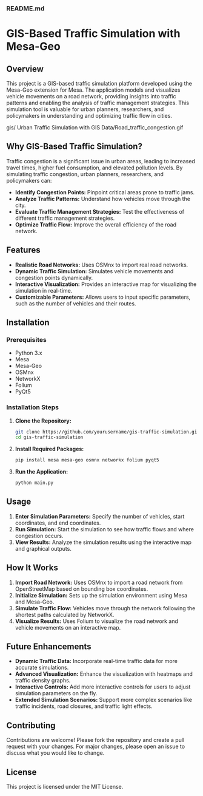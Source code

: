 ### README.md

# GIS-Based Traffic Simulation with Mesa-Geo

## Overview

This project is a GIS-based traffic simulation platform developed using the Mesa-Geo extension for Mesa. The application models and visualizes vehicle movements on a road network, providing insights into traffic patterns and enabling the analysis of traffic management strategies. This simulation tool is valuable for urban planners, researchers, and policymakers in understanding and optimizing traffic flow in cities.

gis/ Urban Traffic Simulation with GIS Data/Road_traffic_congestion.gif


## Why GIS-Based Traffic Simulation?

Traffic congestion is a significant issue in urban areas, leading to increased travel times, higher fuel consumption, and elevated pollution levels. By simulating traffic congestion, urban planners, researchers, and policymakers can:

- **Identify Congestion Points:** Pinpoint critical areas prone to traffic jams.
- **Analyze Traffic Patterns:** Understand how vehicles move through the city.
- **Evaluate Traffic Management Strategies:** Test the effectiveness of different traffic management strategies.
- **Optimize Traffic Flow:** Improve the overall efficiency of the road network.

## Features

- **Realistic Road Networks:** Uses OSMnx to import real road networks.
- **Dynamic Traffic Simulation:** Simulates vehicle movements and congestion points dynamically.
- **Interactive Visualization:** Provides an interactive map for visualizing the simulation in real-time.
- **Customizable Parameters:** Allows users to input specific parameters, such as the number of vehicles and their routes.

## Installation

### Prerequisites

- Python 3.x
- Mesa
- Mesa-Geo
- OSMnx
- NetworkX
- Folium
- PyQt5

### Installation Steps

1. **Clone the Repository:**
   ```bash
   git clone https://github.com/yourusername/gis-traffic-simulation.git
   cd gis-traffic-simulation
   ```

2. **Install Required Packages:**
   ```bash
   pip install mesa mesa-geo osmnx networkx folium pyqt5
   ```

3. **Run the Application:**
   ```bash
   python main.py
   ```

## Usage

1. **Enter Simulation Parameters:** Specify the number of vehicles, start coordinates, and end coordinates.
2. **Run Simulation:** Start the simulation to see how traffic flows and where congestion occurs.
3. **View Results:** Analyze the simulation results using the interactive map and graphical outputs.

## How It Works

1. **Import Road Network:** Uses OSMnx to import a road network from OpenStreetMap based on bounding box coordinates.
2. **Initialize Simulation:** Sets up the simulation environment using Mesa and Mesa-Geo.
3. **Simulate Traffic Flow:** Vehicles move through the network following the shortest paths calculated by NetworkX.
4. **Visualize Results:** Uses Folium to visualize the road network and vehicle movements on an interactive map.



## Future Enhancements

- **Dynamic Traffic Data:** Incorporate real-time traffic data for more accurate simulations.
- **Advanced Visualization:** Enhance the visualization with heatmaps and traffic density graphs.
- **Interactive Controls:** Add more interactive controls for users to adjust simulation parameters on the fly.
- **Extended Simulation Scenarios:** Support more complex scenarios like traffic incidents, road closures, and traffic light effects.

## Contributing

Contributions are welcome! Please fork the repository and create a pull request with your changes. For major changes, please open an issue to discuss what you would like to change.

## License

This project is licensed under the MIT License.
